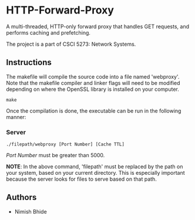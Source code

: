 # HTTP-Forward-Proxy
A multi-threaded, HTTP-only forward proxy that handles GET requests, and performs caching and prefetching.  

The project is a part of CSCI 5273: Network Systems.  

## Instructions
The makefile will compile the source code into a file named 'webproxy'. Note that the makefile compiler and linker flags will need to be modified depending on where the OpenSSL library is installed on your computer. 
```
make
```

Once the compilation is done, the executable can be run in the following manner:

### Server
```
./filepath/webproxy [Port Number] [Cache TTL]
```
*Port Number* must be greater than 5000.

**NOTE**: In the above command, 'filepath' must be replaced by the path on your system, based on your current directory. This is especially important because the server looks for files to serve based on that path.

## Authors
* Nimish Bhide
